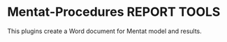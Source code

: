# Mentat-Procedures REPORT TOOLS

This plugins create a Word document for Mentat model and results.

